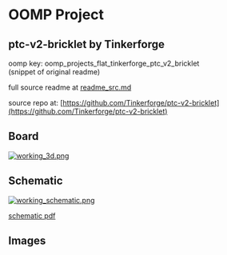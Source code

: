 # OOMP Project  
## ptc-v2-bricklet  by Tinkerforge  
  
oomp key: oomp_projects_flat_tinkerforge_ptc_v2_bricklet  
(snippet of original readme)  
  
  
  full source readme at [readme_src.md](readme_src.md)  
  
source repo at: [https://github.com/Tinkerforge/ptc-v2-bricklet](https://github.com/Tinkerforge/ptc-v2-bricklet)  
## Board  
  
[![working_3d.png](working_3d_600.png)](working_3d.png)  
## Schematic  
  
[![working_schematic.png](working_schematic_600.png)](working_schematic.png)  
  
[schematic pdf](working_schematic.pdf)  
## Images  
